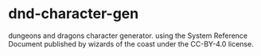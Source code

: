 # dnd-character-gen
dungeons and dragons character generator. using the System Reference Document published by wizards of the coast under the CC-BY-4.0 license.
